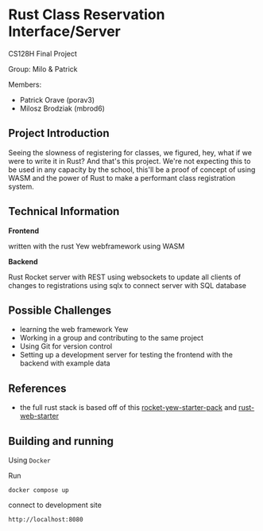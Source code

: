 # Rust Class Reservation Interface/Server
CS128H Final Project

Group: Milo & Patrick

Members:
* Patrick Orave (porav3)
* Milosz Brodziak (mbrod6)

## Project Introduction
Seeing the slowness of registering for classes, we figured, hey, what if we were to write it in Rust? And that's this project. We're not expecting this to be used in any capacity by the school, this'll be a proof of concept of using WASM and the power of Rust to make a performant class registration system.

## Technical Information
**Frontend**

written with the rust Yew webframework using WASM

**Backend**

Rust Rocket server with REST
using websockets to update all clients of changes to registrations
using sqlx to connect server with SQL database

## Possible Challenges
* learning the web framework Yew
* Working in a group and contributing to the same project
* Using Git for version control
* Setting up a development server for testing the frontend with the backend with example data

## References
* the full rust stack is based off of this [rocket-yew-starter-pack](https://github.com/dontlaugh/rocket-yew-starter-pack) and [rust-web-starter](https://github.com/ghotiphud/rust-web-starter)

## Building and running
Using `Docker`

Run 

```docker compose up```

connect to development site

```http://localhost:8080```